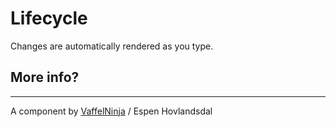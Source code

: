# Lifecycle

Changes are automatically rendered as you type.


## More info?


---------------

A component by [VaffelNinja](http://vaffel.ninja) / Espen Hovlandsdal